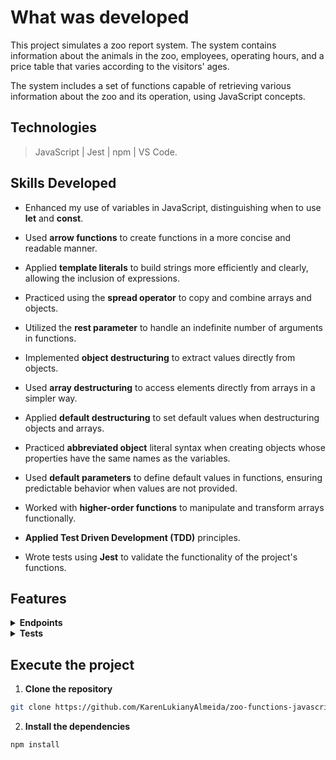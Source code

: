 
# What was developed

This project simulates a zoo report system. The system contains information about the animals in the zoo, employees, operating hours, and a price table that varies according to the visitors' ages.

The system includes a set of functions capable of retrieving various information about the zoo and its operation, using JavaScript concepts.

## Technologies

> JavaScript | Jest | npm | VS Code. 

## Skills Developed

- Enhanced my use of variables in JavaScript, distinguishing when to use **let** and **const**.
  
- Used __arrow functions__ to create functions in a more concise and readable manner.
  
- Applied __template literals__ to build strings more efficiently and clearly, allowing the inclusion of expressions.
  
- Practiced using the __spread operator__ to copy and combine arrays and objects.

- Utilized the __rest parameter__ to handle an indefinite number of arguments in functions.
  
- Implemented __object destructuring__ to extract values directly from objects.
  
- Used __array destructuring__ to access elements directly from arrays in a simpler way.
  
- Applied __default destructuring__ to set default values when destructuring objects and arrays.
  
- Practiced __abbreviated object__ literal syntax when creating objects whose properties have the same names as the variables.
  
- Used __default parameters__ to define default values in functions, ensuring predictable behavior when values are not provided.
  
- Worked with __higher-order functions__ to manipulate and transform arrays functionally.

- __Applied Test Driven Development (TDD)__ principles.
  
- Wrote tests using **Jest** to validate the functionality of the project's functions.


## Features

<details>
  <summary><strong>Endpoints</strong></summary><br />

  
</details>

<details>
  <summary><strong>Tests</strong></summary><br />
  
  > * To run the tests locally, the Node version on your machine must be 16.
  >
  > To run all tests, use the following command in the terminal:
  > 
  > ```bash
  > npm test
  > ```
  > 
  > To check the test coverage, run the command below:
  > ```bash
  > npm run test:coverage
  > ```       

</details>


## Execute the project

1. __Clone the repository__

```bash
git clone https://github.com/KarenLukianyAlmeida/zoo-functions-javascript.git
```

2. __Install the dependencies__
   
```bash
npm install
```


